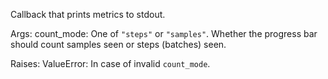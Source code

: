 Callback that prints metrics to stdout.

Args:
    count_mode: One of `"steps"` or `"samples"`.
        Whether the progress bar should
        count samples seen or steps (batches) seen.

Raises:
    ValueError: In case of invalid `count_mode`.
